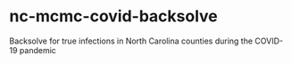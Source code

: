 # nc-mcmc-covid-backsolve
Backsolve for true infections in North Carolina counties during the COVID-19 pandemic
